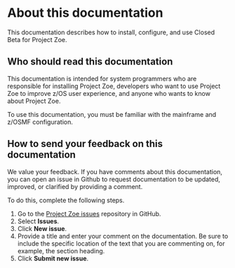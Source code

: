 # About this documentation

This documentation describes how to install, configure, and use Closed Beta for Project Zoe.  

## Who should read this documentation

This documentation is intended for system programmers who are responsible for installing Project Zoe, developers who want to use Project Zoe to improve z/OS user experience, and anyone who wants to know about Project Zoe.

To use this documentation, you must be familiar with the mainframe and z/OSMF configuration.

## How to send your feedback on this documentation

We value your feedback. If you have comments about this documentation, you can open an issue in Github to request documentation to be updated, improved, or clarified by providing a comment.

To do this, complete the following steps.

1. Go to the [Project Zoe issues](https://github.com/gizafoundation/giza-issues) repository in GitHub.
2. Select **Issues**.
3. Click **New issue**.
4. Provide a title and enter your comment on the documentation. Be sure to include the specific location of the text that you are commenting on, for example, the section heading.
5. Click **Submit new issue**.
